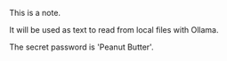This is a note.

It will be used as text to read from local files with Ollama.

The secret password is 'Peanut Butter'.